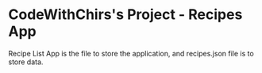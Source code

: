 # CodeWithChirs's Project - Recipes App
Recipe List App is the file to store the application, and recipes.json file is to store data.

